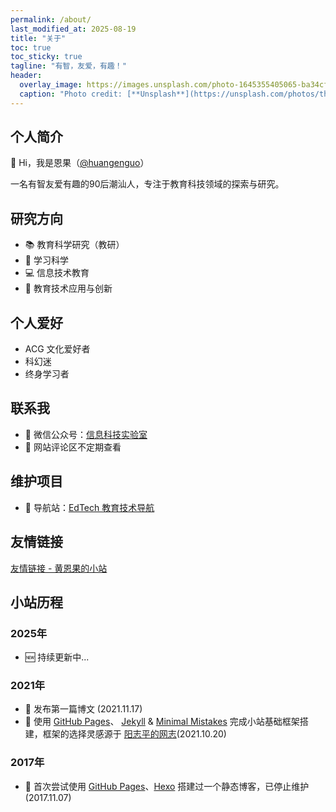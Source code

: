 ```yaml
---
permalink: /about/
last_modified_at: 2025-08-19
title: "关于"
toc: true
toc_sticky: true
tagline: "有智，友爱，有趣！"
header:
  overlay_image: https://images.unsplash.com/photo-1645355405065-ba34cf28532c?q=80&w=973&auto=format&fit=crop&ixlib=rb-4.1.0&ixid=M3wxMjA3fDB8MHxwaG90by1wYWdlfHx8fGVufDB8fHx8fA%3D%3D
  caption: "Photo credit: [**Unsplash**](https://unsplash.com/photos/the-sun-is-setting-over-the-ocean-at-the-beach-1yjzCjwYcOo)"
---
```


## 个人简介

👋 Hi，我是恩果（[@huangenguo](https://github.com/huangenguo)）

一名有智友爱有趣的90后潮汕人，专注于教育科技领域的探索与研究。

## 研究方向

- 📚 教育科学研究（教研）
- 🔬 学习科学
- 💻 信息技术教育
- 🚀 教育技术应用与创新

## 个人爱好

- ACG 文化爱好者
- 科幻迷
- 终身学习者 

## 联系我

- 💬 微信公众号：[信息科技实验室](https://123.616161.best/img/istlab-wxQRcode.png)
- 👀 网站评论区不定期查看

## 维护项目

- 📕 导航站：[EdTech 教育技术导航](https://123.616161.best/)

## 友情链接

[友情链接 - 黄恩果的小站](https://huangenguo.github.io/blog/friends/)

## 小站历程

### 2025年
- 🆕 持续更新中...

### 2021年
- 📝 发布第一篇博文 (2021.11.17)
- 🎉 使用 [GitHub Pages](https://pages.github.com/)、 [Jekyll](https://jekyllrb.com/) & [Minimal Mistakes](https://mademistakes.com/work/minimal-mistakes-jekyll-theme/) 完成小站基础框架搭建，框架的选择灵感源于 [阳志平的网志](https://www.yangzhiping.com/)(2021.10.20)

### 2017年
- 🚀 首次尝试使用 [GitHub Pages](https://pages.github.com/)、[Hexo](https://hexo.io/zh-cn/) 搭建过一个静态博客，已停止维护(2017.11.07)